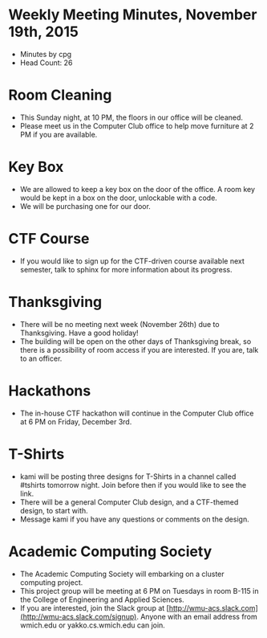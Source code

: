 # Weekly Meeting Minutes, November 19th, 2015

- Minutes by cpg
- Head Count: 26

# Room Cleaning

- This Sunday night, at 10 PM, the floors in our office will be cleaned.
- Please meet us in the Computer Club office to help move furniture at 2 PM if you are available.

# Key Box

- We are allowed to keep a key box on the door of the office. A room key would be kept in a box on the door, unlockable with a code.
- We will be purchasing one for our door.

# CTF Course

- If you would like to sign up for the CTF-driven course available next semester, talk to sphinx for more information about its progress.

# Thanksgiving

- There will be no meeting next week (November 26th) due to Thanksgiving. Have a good holiday!
- The building will be open on the other days of Thanksgiving break, so there is a possibility of room access if you are interested. If you are, talk to an officer.

# Hackathons

- The in-house CTF hackathon will continue in the Computer Club office at 6 PM on Friday, December 3rd.

# T-Shirts

- kami will be posting three designs for T-Shirts in a channel called #tshirts tomorrow night. Join before then if you would like to see the link.
- There will be a general Computer Club design, and a CTF-themed design, to start with.
- Message kami if you have any questions or comments on the design.

# Academic Computing Society

- The Academic Computing Society will embarking on a cluster computing project.
- This project group will be meeting at 6 PM on Tuesdays in room B-115 in the College of Engineering and Applied Sciences.
- If you are interested, join the Slack group at [http://wmu-acs.slack.com](http://wmu-acs.slack.com/signup). Anyone with an email address from wmich.edu or yakko.cs.wmich.edu can join.
